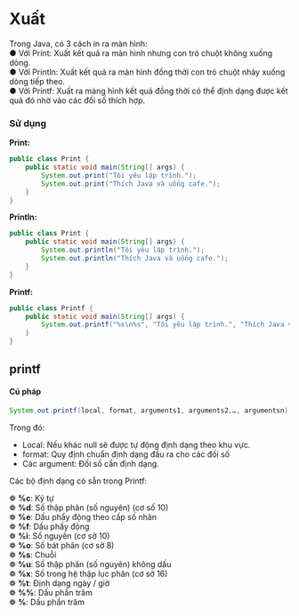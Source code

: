 # Xuất
Trong Java, có 3 cách in ra màn hình:  
● Với Print: Xuất kết quả ra màn hình nhưng con trỏ chuột không xuống dòng.  
● Với Println: Xuất kết quả ra màn hình đồng thời con trỏ chuột nhảy xuống dòng tiếp theo.  
● Với Printf: Xuất ra màng hình kết quả đồng thời có thể định dạng được kết quả đó nhờ vào các đối số thích hợp.  


### Sử dụng

<b>Print:</b>

```java
public class Print {
    public static void main(String[] args) {
        System.out.print("Tôi yêu lập trình.");
        System.out.print("Thích Java và uống cafe.");
    }
}
```

<b>Println:</b>

```java
public class Print {
    public static void main(String[] args) {
        System.out.println("Tôi yêu lập trình.");
        System.out.println("Thích Java và uống cafe.");
    }
}
```

<b>Printf:</b>

```java
public class Printf {
    public static void main(String[] args) {
        System.out.printf("%s\n%s", "Tôi yêu lập trình.", "Thích Java và uống cafe.");
    }
}
 ```

## printf

#### Cú pháp 
```java 
System.out.printf(local, format, arguments1, arguments2,…, argumentsn);
```

Trong đó:
  
+ Local: Nếu khác null sẽ được tự động định dạng theo khu vực.  
+ format: Quy định chuẩn định dạng đầu ra cho các đối số  
+ Các argument: Đối số cần định dạng.  

Các bộ định dạng có sẵn trong Printf:

❁ <b>%c</b>: Ký tự  
❁ <b>%d</b>: Số thập phân (số nguyên) (cơ số 10)  
❁ <b>%e</b>: Dấu phẩy động theo cấp số nhân  
❁ <b>%f</b>: Dấu phẩy động  
❁ <b>%i</b>: Số nguyên (cơ sở 10)  
❁ <b>%o</b>: Số bát phân (cơ sở 8)  
❁ <b>%s</b>: Chuỗi  
❁ <b>%u</b>: Số thập phân (số nguyên) không dấu  
❁ <b>%x</b>: Số trong hệ thập lục phân (cơ sở 16)  
❁ <b>%t</b>: Định dạng ngày / giờ  
❁ <b>%%</b>: Dấu phần trăm  
❁ <b>\%</b>: Dấu phần trăm  


